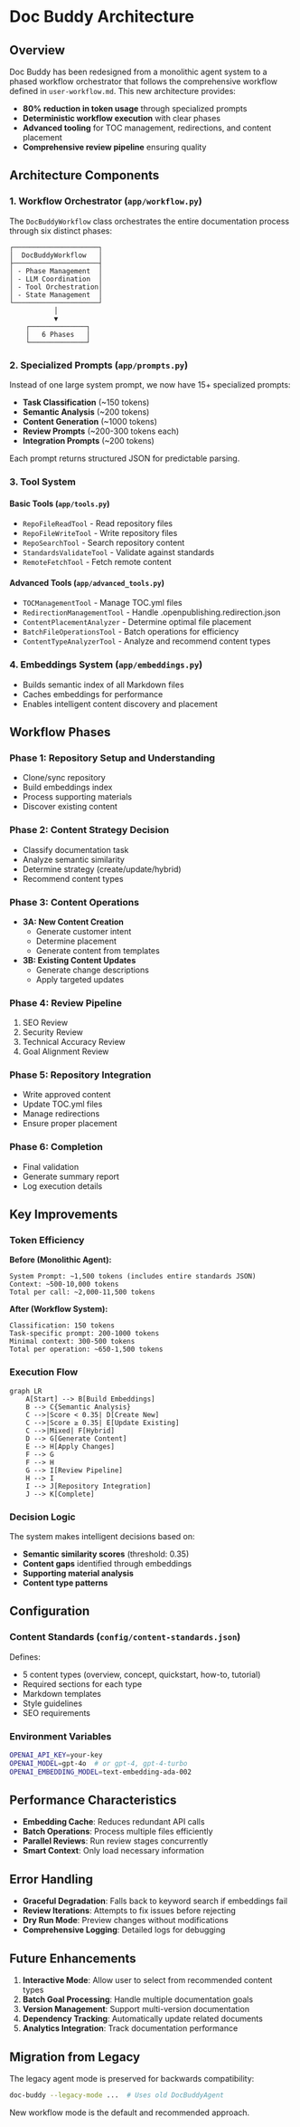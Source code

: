 # Doc Buddy Architecture

## Overview

Doc Buddy has been redesigned from a monolithic agent system to a phased workflow orchestrator that follows the comprehensive workflow defined in `user-workflow.md`. This new architecture provides:

- **80% reduction in token usage** through specialized prompts
- **Deterministic workflow execution** with clear phases
- **Advanced tooling** for TOC management, redirections, and content placement
- **Comprehensive review pipeline** ensuring quality

## Architecture Components

### 1. Workflow Orchestrator (`app/workflow.py`)

The `DocBuddyWorkflow` class orchestrates the entire documentation process through six distinct phases:

```
┌─────────────────────┐
│  DocBuddyWorkflow   │
├─────────────────────┤
│ - Phase Management  │
│ - LLM Coordination  │
│ - Tool Orchestration│
│ - State Management  │
└─────────────────────┘
           │
           ▼
    ┌──────────────┐
    │   6 Phases   │
    └──────────────┘
```

### 2. Specialized Prompts (`app/prompts.py`)

Instead of one large system prompt, we now have 15+ specialized prompts:

- **Task Classification** (~150 tokens)
- **Semantic Analysis** (~200 tokens)
- **Content Generation** (~1000 tokens)
- **Review Prompts** (~200-300 tokens each)
- **Integration Prompts** (~200 tokens)

Each prompt returns structured JSON for predictable parsing.

### 3. Tool System

#### Basic Tools (`app/tools.py`)
- `RepoFileReadTool` - Read repository files
- `RepoFileWriteTool` - Write repository files
- `RepoSearchTool` - Search repository content
- `StandardsValidateTool` - Validate against standards
- `RemoteFetchTool` - Fetch remote content

#### Advanced Tools (`app/advanced_tools.py`)
- `TOCManagementTool` - Manage TOC.yml files
- `RedirectionManagementTool` - Handle .openpublishing.redirection.json
- `ContentPlacementAnalyzer` - Determine optimal file placement
- `BatchFileOperationsTool` - Batch operations for efficiency
- `ContentTypeAnalyzerTool` - Analyze and recommend content types

### 4. Embeddings System (`app/embeddings.py`)

- Builds semantic index of all Markdown files
- Caches embeddings for performance
- Enables intelligent content discovery and placement

## Workflow Phases

### Phase 1: Repository Setup and Understanding
- Clone/sync repository
- Build embeddings index
- Process supporting materials
- Discover existing content

### Phase 2: Content Strategy Decision
- Classify documentation task
- Analyze semantic similarity
- Determine strategy (create/update/hybrid)
- Recommend content types

### Phase 3: Content Operations
- **3A: New Content Creation**
  - Generate customer intent
  - Determine placement
  - Generate content from templates
- **3B: Existing Content Updates**
  - Generate change descriptions
  - Apply targeted updates

### Phase 4: Review Pipeline
1. SEO Review
2. Security Review
3. Technical Accuracy Review
4. Goal Alignment Review

### Phase 5: Repository Integration
- Write approved content
- Update TOC.yml files
- Manage redirections
- Ensure proper placement

### Phase 6: Completion
- Final validation
- Generate summary report
- Log execution details

## Key Improvements

### Token Efficiency

**Before (Monolithic Agent):**
```
System Prompt: ~1,500 tokens (includes entire standards JSON)
Context: ~500-10,000 tokens
Total per call: ~2,000-11,500 tokens
```

**After (Workflow System):**
```
Classification: 150 tokens
Task-specific prompt: 200-1000 tokens
Minimal context: 300-500 tokens
Total per operation: ~650-1,500 tokens
```

### Execution Flow

```mermaid
graph LR
    A[Start] --> B[Build Embeddings]
    B --> C{Semantic Analysis}
    C -->|Score < 0.35| D[Create New]
    C -->|Score ≥ 0.35| E[Update Existing]
    C -->|Mixed| F[Hybrid]
    D --> G[Generate Content]
    E --> H[Apply Changes]
    F --> G
    F --> H
    G --> I[Review Pipeline]
    H --> I
    I --> J[Repository Integration]
    J --> K[Complete]
```

### Decision Logic

The system makes intelligent decisions based on:
- **Semantic similarity scores** (threshold: 0.35)
- **Content gaps** identified through embeddings
- **Supporting material analysis**
- **Content type patterns**

## Configuration

### Content Standards (`config/content-standards.json`)
Defines:
- 5 content types (overview, concept, quickstart, how-to, tutorial)
- Required sections for each type
- Markdown templates
- Style guidelines
- SEO requirements

### Environment Variables
```bash
OPENAI_API_KEY=your-key
OPENAI_MODEL=gpt-4o  # or gpt-4, gpt-4-turbo
OPENAI_EMBEDDING_MODEL=text-embedding-ada-002
```

## Performance Characteristics

- **Embedding Cache**: Reduces redundant API calls
- **Batch Operations**: Process multiple files efficiently
- **Parallel Reviews**: Run review stages concurrently
- **Smart Context**: Only load necessary information

## Error Handling

- **Graceful Degradation**: Falls back to keyword search if embeddings fail
- **Review Iterations**: Attempts to fix issues before rejecting
- **Dry Run Mode**: Preview changes without modifications
- **Comprehensive Logging**: Detailed logs for debugging

## Future Enhancements

1. **Interactive Mode**: Allow user to select from recommended content types
2. **Batch Goal Processing**: Handle multiple documentation goals
3. **Version Management**: Support multi-version documentation
4. **Dependency Tracking**: Automatically update related documents
5. **Analytics Integration**: Track documentation performance

## Migration from Legacy

The legacy agent mode is preserved for backwards compatibility:
```bash
doc-buddy --legacy-mode ...  # Uses old DocBuddyAgent
```

New workflow mode is the default and recommended approach. 